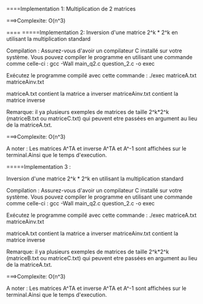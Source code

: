 ====Implementation 1:
Multiplication de 2 matrices

===>Complexite: O(n^3)

====
=====Implementation 2:
Inversion d'une matrice 2^k * 2^k en utilisant la multiplication standard

Compilation : 
Assurez-vous d'avoir un compilateur C installé sur votre système. Vous pouvez compiler le programme en utilisant une commande comme celle-ci :
gcc -Wall main_q2.c question_2.c -o exec

Exécutez le programme compilé avec cette commande : 
./exec matriceA.txt matriceAinv.txt

matriceA.txt contient la matrice a inverser
matriceAinv.txt contient la matrice inverse

Remarque: il ya plusieurs exemples de matrices de taille 2^k*2^k (matriceB.txt ou matriceC.txt) qui peuvent etre passées en argument au lieu de la matriceA.txt.

===>Complexite: O(n^3)

A noter : Les matrices A^TA et inverse A^TA et A^-1 sont affichées sur le terminal.Ainsi que le temps d'execution.

=====Implementation 3 :

Inversion d'une matrice 2^k * 2^k en utilisant la multiplication standard

Compilation : 
Assurez-vous d'avoir un compilateur C installé sur votre système. Vous pouvez compiler le programme en utilisant une commande comme celle-ci :
gcc -Wall main_q2.c question_2.c -o exec

Exécutez le programme compilé avec cette commande : 
./exec matriceA.txt matriceAinv.txt

matriceA.txt contient la matrice a inverser
matriceAinv.txt contient la matrice inverse

Remarque: il ya plusieurs exemples de matrices de taille 2^k*2^k (matriceB.txt ou matriceC.txt) qui peuvent etre passées en argument au lieu de la matriceA.txt.

===>Complexite: O(n^3)

A noter : Les matrices A^TA et inverse A^TA et A^-1 sont affichées sur le terminal.Ainsi que le temps d'execution.
